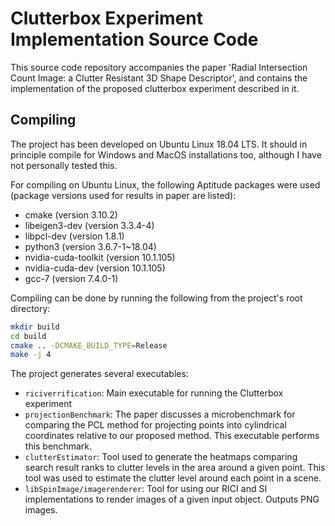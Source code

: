 # Clutterbox Experiment Implementation Source Code

This source code repository accompanies the paper 'Radial Intersection Count Image: a Clutter Resistant 3D Shape Descriptor', and contains the implementation of the proposed clutterbox experiment described in it.

## Compiling

The project has been developed on Ubuntu Linux 18.04 LTS. It should in principle compile for Windows and MacOS installations too, although I have not personally tested this. 

For compiling on Ubuntu Linux, the following Aptitude packages were used (package versions used for results in paper are listed):

- cmake (version 3.10.2)
- libeigen3-dev (version 3.3.4-4)
- libpcl-dev (version 1.8.1)
- python3 (version 3.6.7-1~18.04)
- nvidia-cuda-toolkit (version 10.1.105)
- nvidia-cuda-dev (version 10.1.105)
- gcc-7 (version 7.4.0-1)

Compiling can be done by running the following from the project's root directory:

```bash
mkdir build
cd build
cmake .. -DCMAKE_BUILD_TYPE=Release
make -j 4
```

The project generates several executables:

- `riciverrification`: Main executable for running the Clutterbox experiment
- `projectionBenchmark`: The paper discusses a microbenchmark for comparing the PCL method for projecting points into cylindrical coordinates relative to our proposed method. This executable performs this benchmark.
- `clutterEstimator`: Tool used to generate the heatmaps comparing search result ranks to clutter levels in the area around a given point. This tool was used to estimate the clutter level around each point in a scene.
- `libSpinImage/imagerenderer`: Tool for using our RICI and SI implementations to render images of a given input object. Outputs PNG images.
